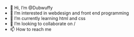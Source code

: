 - 👋 Hi, I’m @Dubwuffy
- 👀 I’m interested in webdesign and front end programming
- 🌱 I’m currently learning html and css
- 💞️ I’m looking to collaborate on /
- 📫 How to reach me 

<!---
Dubwuffy/Dubwuffy is a ✨ special ✨ repository because its `README.md` (this file) appears on your GitHub profile.
You can click the Preview link to take a look at your changes.
--->
